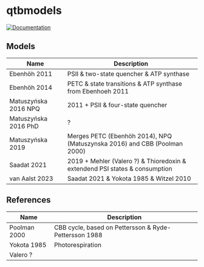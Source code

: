 # qtbmodels

[![Documentation](https://img.shields.io/badge/Documentation-Gitlab-success)](https://marvin.vanaalst.gitlab.io/qtbmodels/)


## Models

| Name                 | Description                                                                 |
| -------------------- | --------------------------------------------------------------------------- |
| Ebenhöh 2011         | PSII & two-state quencher & ATP synthase                                    |
| Ebenhöh 2014         | PETC & state transitions & ATP synthase from Ebenhoeh 2011                  |
| Matuszyńska 2016 NPQ | 2011 + PSII & four-state quencher                                           |
| Matuszyńska 2016 PhD | ?                                                                           |
| Matuszyńska 2019     | Merges PETC (Ebenhöh 2014), NPQ (Matuszynska 2016) and CBB (Poolman 2000)   |
| Saadat 2021          | 2019 + Mehler (Valero ?) & Thioredoxin & extendend PSI states & consumption |
| van Aalst 2023       | Saadat 2021 & Yokota 1985 & Witzel 2010                                     |


## References

| Name         | Description                                           |
| ------------ | ----------------------------------------------------- |
| Poolman 2000 | CBB cycle, based on Pettersson & Ryde-Pettersson 1988 |
| Yokota 1985  | Photorespiration                                      |
| Valero ?     |                                                       |


